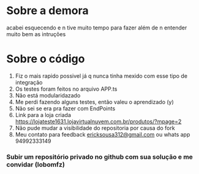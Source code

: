# Sobre a demora

 acabei esquecendo e n tive muito tempo para fazer além de n entender muito bem as intruções

# Sobre o código
 1. Fiz o mais rapido possivel já q nunca tinha mexido com esse tipo de integração
 2. Os testes foram feitos no arquivo APP.ts 
 3. Não está modularidazado
 4. Me perdi fazendo alguns testes, então valeu o aprendizado (y)
 5. Não sei se era pra fazer com EndPoints
 6. Link para a loja criada https://lojateste1631.lojavirtualnuvem.com.br/produtos/?mpage=2
 7. Não pude mudar a visibilidade do repositoria por causa do fork
 8. Meu contato para feedback ericksousa312@gmail.com ou whats app 94992333149

### Subir um repositório privado no github com sua solução e me convidar (lobomfz)
